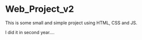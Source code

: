 # Web_Project_v2
This is some small and simple project using HTML, CSS and JS.

I did it in second year....
